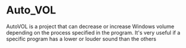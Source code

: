 # Auto_VOL
AutoVOL is a project that can decrease or increase Windows volume depending on the process specified in the program.
 It's very useful if a specific program has a lower or louder sound than the others
